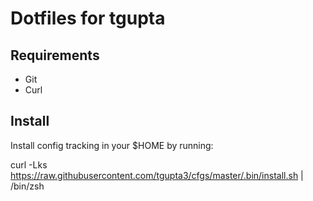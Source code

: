 # Dotfiles for tgupta

## Requirements

- Git
- Curl

## Install

Install config tracking in your $HOME by running:

 curl -Lks https://raw.githubusercontent.com/tgupta3/cfgs/master/.bin/install.sh | /bin/zsh
